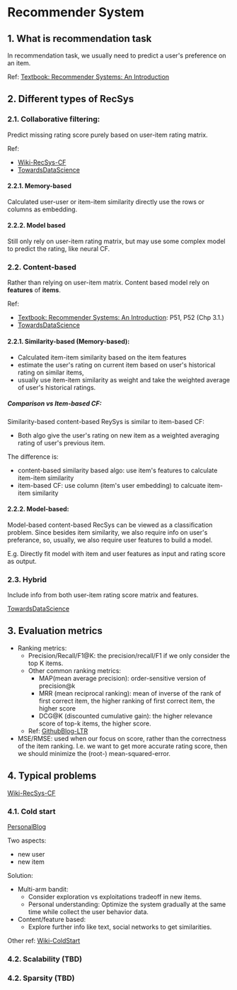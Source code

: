 
# Recommender System

## 1. What is recommendation task

In recommendation task, we usually need to predict a user's preference on an item.

Ref: [Textbook: Recommender Systems: An Introduction](https://www.google.com/books/edition/Recommender_Systems/eygTJBd_U2cC?hl=en&gbpv=0)


## 2. Different types of RecSys

### 2.1. Collaborative filtering:

Predict missing rating score purely based on user-item rating matrix. 

Ref:
- [Wiki-RecSys-CF](https://en.wikipedia.org/wiki/Recommender_system#Collaborative_filtering)
- [TowardsDataScience](https://towardsdatascience.com/recommendation-systems-a-review-d4592b6caf4b)

#### 2.2.1. Memory-based

Calculated user-user or item-item similarity directly use the rows or columns as embedding.

#### 2.2.2. Model based

Still only rely on user-item rating matrix, but may use some complex model to predict the rating, like neural CF.


### 2.2. Content-based



Rather than relying on user-item matrix. Content based model rely on **features** of **items**.

Ref:
- [Textbook: Recommender Systems: An Introduction](https://www.google.com/books/edition/Recommender_Systems/eygTJBd_U2cC?hl=en&gbpv=0): P51, P52 (Chp 3.1.)
- [TowardsDataScience](https://towardsdatascience.com/recommendation-systems-a-review-d4592b6caf4b)


#### 2.2.1. Similarity-based (Memory-based):


- Calculated item-item similarity based on the item features
- estimate the user's rating on current item based on user's historical rating on similar items, 
- usually use item-item similarity as weight and take the weighted average of user's historical ratings.


##### Comparison vs Item-based CF:

Similarity-based content-based ReySys is similar to item-based CF: 

- Both algo give the user's rating on new item as a weighted averaging rating of user's previous item.

The difference is:

- content-based similarity based algo: use item's features to calculate item-item similarity
- item-based CF: use column (item's user embedding) to calcuate item-item similarity

  
#### 2.2.2. Model-based:

Model-based content-based RecSys can be viewed as a classification problem. Since besides item similarity, we also require info on user's preferance, so, usually, we also require user features to build a model.

E.g. Directly fit model with item and user features as input and rating score as output.


### 2.3. Hybrid

Include info from both user-item rating score matrix and features.

[TowardsDataScience](https://towardsdatascience.com/recommendation-systems-a-review-d4592b6caf4b)



## 3. Evaluation metrics

- Ranking metrics:
  - Precision/Recall/F1@K: the precision/recall/F1 if we only consider the top K items.
  - Other common ranking metrics: 
    - MAP(mean average precision): order-sensitive version of precision@k
    - MRR (mean reciprocal ranking): mean of inverse of the rank of first correct item, the higher ranking of first correct item, the higher score
    - DCG@K (discounted cumulative gain): the higher relevance score of top-k items, the higher score.
  - Ref: [GithubBlog-LTR](https://everdark.github.io/k9/notebooks/ml/learning_to_rank/learning_to_rank.html)
- MSE/RMSE: used when our focus on score, rather than the correctness of the item ranking. I.e. we want to get more accurate rating score, then we should minimize the (root-) mean-squared-error.


## 4. Typical problems

[Wiki-RecSys-CF](https://en.wikipedia.org/wiki/Recommender_system#Collaborative_filtering)

### 4.1. Cold start

[PersonalBlog](https://kojinoshiba.com/recsys-cold-start/)

Two aspects:

- new user
- new item

Solution: 

- Multi-arm bandit:
  - Consider exploration vs exploitations tradeoff in new items.
  - Personal understanding: Optimize the system gradually at the same time while collect the user behavior data.
- Content/feature based:
  - Explore further info like text, social networks to get similarities.

<!-- - Representative based:
  - Find subset of items and users that similar to the new item. -->



Other ref: [Wiki-ColdStart](https://en.wikipedia.org/wiki/Cold_start_(recommender_systems))

### 4.2. Scalability (TBD)

### 4.2. Sparsity (TBD)
